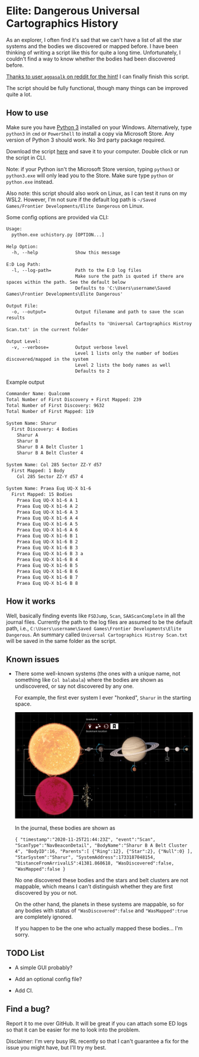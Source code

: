# Elite: Dangerous Universal Cartographics History

As an explorer, I often find it's sad that we can't have a list of all the
star systems and the bodies we discovered or mapped before. I have been
thinking of writing a script like this for quite a long time. Unfortunately, I
couldn't find a way to know whether the bodies had been discovered before.

[Thanks to user `aggasalk` on reddit for the hint!](https://www.reddit.com/r/EliteDangerous/comments/mq50zf/daily_qa_ask_and_answer_any_questions_you_have/guf3tkt?utm_source=share&utm_medium=web2x&context=3)
I can finally finish this script.

The script should be fully functional, though many things can be improved quite
a lot.

## How to use

Make sure you have [Python 3](https://www.python.org/downloads/) installed on
your Windows. Alternatively, type `python3` in `cmd` or `PowerShell` to install
a copy via Microsoft Store. Any version of Python 3 should work. No 3rd party
package required.

Download the script [here](https://raw.githubusercontent.com/tautomer/UniversalCartographicsHistory/master/uchistory/uchistory.py)
and save it to your computer. Double click or run the script in CLI.

Note: if your Python isn't the Microsoft Store version, typing `python3` or
`python3.exe` will only lead you to the Store. Make sure type `python` or
`python.exe` instead.

Also note: this script should also work on Linux, as I can test it runs on my
WSL2. However, I'm not sure if the default log path is
`~/Saved Games/Frontier Developments/Elite Dangerous` on Linux.

Some config options are provided via CLI:

```text
Usage:
  python.exe uchistory.py [OPTION...]

Help Option:
  -h, --help              Show this message

E:D Log Path:
  -l, --log-path=         Path to the E:D log files
                          Make sure the path is quoted if there are spaces within the path. See the default below
                          Defaults to 'C:\Users\username\Saved Games\Frontier Developments\Elite Dangerous'

Output File:
  -o, --output=           Output filename and path to save the scan results
                          Defaults to 'Universal Cartographics Histroy Scan.txt' in the current folder

Output Level:
  -v, --verbose=          Output verbose level
                          Level 1 lists only the number of bodies discovered/mapped in the system
                          Level 2 lists the body names as well
                          Defaults to 2
```

Example output

```text
Commander Name: Qualcomm
Total Number of First Discovery + First Mapped: 239
Total Number of First Discovery: 9632
Total Number of First Mapped: 119

System Name: Sharur
  First Discovery: 4 Bodies
    Sharur A
    Sharur B
    Sharur B A Belt Cluster 1
    Sharur B A Belt Cluster 4

System Name: Col 285 Sector ZZ-Y d57
  First Mapped: 1 Body
    Col 285 Sector ZZ-Y d57 4

System Name: Praea Euq UQ-X b1-6
  First Mapped: 15 Bodies
    Praea Euq UQ-X b1-6 A 1
    Praea Euq UQ-X b1-6 A 2
    Praea Euq UQ-X b1-6 A 3
    Praea Euq UQ-X b1-6 A 4
    Praea Euq UQ-X b1-6 A 5
    Praea Euq UQ-X b1-6 A 6
    Praea Euq UQ-X b1-6 B 1
    Praea Euq UQ-X b1-6 B 2
    Praea Euq UQ-X b1-6 B 3
    Praea Euq UQ-X b1-6 B 3 a
    Praea Euq UQ-X b1-6 B 4
    Praea Euq UQ-X b1-6 B 5
    Praea Euq UQ-X b1-6 B 6
    Praea Euq UQ-X b1-6 B 7
    Praea Euq UQ-X b1-6 B 8
```

## How it works

Well, basically finding events like `FSDJump`, `Scan`, `SAAScanComplete` in all
the journal files. Currently the path to the log files are assumed to be the
default path, i.e., `C:\Users\username\Saved Games\Frontier Developments\Elite Dangerous`.
An summary called `Universal Cartographics Histroy Scan.txt` will be saved in
the same folder as the script.

## Known issues

* There some well-known systems (the ones with a unique name, not something like
  `Col balabala`) where the bodies are shown as undiscovered, or say not
  discovered by any one.

  For example, the first ever system I ever "honked", `Sharur` in the starting
  space.

  ![Sharur](assets/Sharur.jpg)

  In the journal, these bodies are shown as

  ```text
  { "timestamp":"2020-11-25T21:44:23Z", "event":"Scan", "ScanType":"NavBeaconDetail", "BodyName":"Sharur B A Belt Cluster 4", "BodyID":16, "Parents":[ {"Ring":12}, {"Star":2}, {"Null":0} ], "StarSystem":"Sharur", "SystemAddress":1733187048154, "DistanceFromArrivalLS":41381.868618, "WasDiscovered":false, "WasMapped":false }
  ```

  No one discovered these bodies and the stars and belt clusters are not
  mappable, which means I can't distinguish whether they are first discovered
  by you or not.

  On the other hand, the planets in these systems are mappable, so for any
  bodies with status of `"WasDiscovered":false` and `"WasMapped":true` are
  completely ignored.

  If you happen to be the one who actually mapped these bodies... I'm sorry.

## TODO List

* A simple GUI probably?

* Add an optional config file?

* Add CI.

## Find a bug?

Report it to me over GitHub. It will be great if you can attach some ED logs so
that it can be easier for me to look into the problem.

Disclaimer: I'm very busy IRL recently so that I can't guarantee a fix for the
issue you might have, but I'll try my best.
